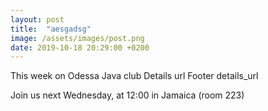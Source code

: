 ```yaml
---
layout: post
title:  "aesgadsg"
image: /assets/images/post.png
date: 2019-10-18 20:29:00 +0200
---
```


This week on Odessa Java club
Details url
Footer
details_url

Join us next Wednesday, at 12:00 in Jamaica (room 223)